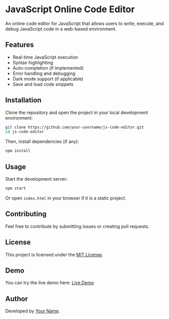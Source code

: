 # JavaScript Online Code Editor

An online code editor for JavaScript that allows users to write, execute, and debug JavaScript code in a web-based environment.

## Features
- Real-time JavaScript execution
- Syntax highlighting
- Auto-completion (if implemented)
- Error handling and debugging
- Dark mode support (if applicable)
- Save and load code snippets

## Installation
Clone the repository and open the project in your local development environment:

```sh
git clone https://github.com/your-username/js-code-editor.git
cd js-code-editor
```

Then, install dependencies (if any):

```sh
npm install
```

## Usage
Start the development server:

```sh
npm start
```

Or open `index.html` in your browser if it is a static project.

## Contributing
Feel free to contribute by submitting issues or creating pull requests.

## License
This project is licensed under the [MIT License](LICENSE).

## Demo
You can try the live demo here: [Live Demo](https://your-demo-link.com)

## Author
Developed by [Your Name](https://github.com/your-username).


